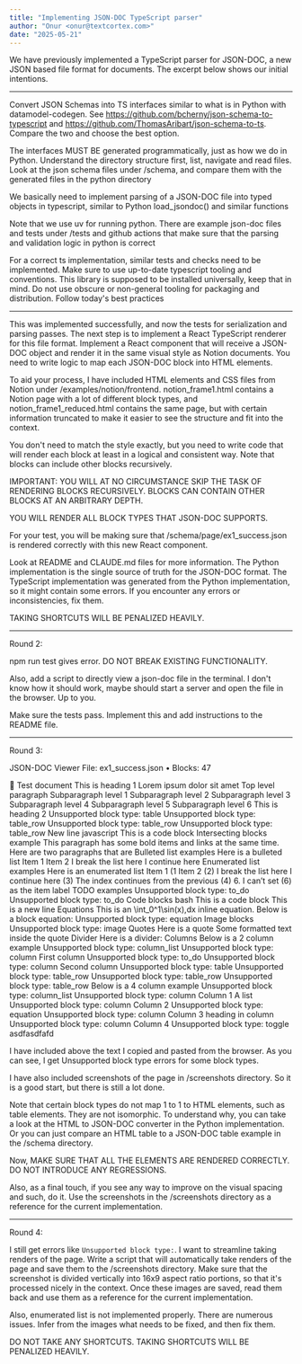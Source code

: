 ```yaml
---
title: "Implementing JSON-DOC TypeScript parser"
author: "Onur <onur@textcortex.com>"
date: "2025-05-21"
---
```


We have previously implemented a TypeScript parser for JSON-DOC, a new JSON based file format for documents. The excerpt below shows our initial intentions.

---

Convert JSON Schemas into TS interfaces similar to what is in Python with datamodel-codegen. See https://github.com/bcherny/json-schema-to-typescript and https://github.com/ThomasAribart/json-schema-to-ts. Compare the two and choose the best option.

The interfaces MUST BE generated programmatically, just as how we do in Python. Understand the directory structure first, list, navigate and read files. Look at the json schema files under /schema, and compare them with the generated files in the python directory

We basically need to implement parsing of a JSON-DOC file into typed objects in typescript, similar to Python load_jsondoc() and similar functions

Note that we use uv for running python. There are example json-doc files and tests under /tests and github actions that make sure that the parsing and validation logic in python is correct

For a correct ts implementation, similar tests and checks need to be implemented. Make sure to use up-to-date typescript tooling and conventions. This library is supposed to be installed universally, keep that in mind. Do not use obscure or non-general tooling for packaging and distribution. Follow today's best practices

---

This was implemented successfully, and now the tests for serialization and parsing passes. The next step is to implement a React TypeScript renderer for this file format. Implement a React component that will receive a JSON-DOC object and render it in the same visual style as Notion documents. You need to write logic to map each JSON-DOC block into HTML elements.

To aid your process, I have included HTML elements and CSS files from Notion under /examples/notion/frontend. notion_frame1.html contains a Notion page with a lot of different block types, and notion_frame1_reduced.html contains the same page, but with certain information truncated to make it easier to see the structure and fit into the context.

You don't need to match the style exactly, but you need to write code that will render each block at least in a logical and consistent way. Note that blocks can include other blocks recursively.

IMPORTANT: YOU WILL AT NO CIRCUMSTANCE SKIP THE TASK OF RENDERING BLOCKS RECURSIVELY. BLOCKS CAN CONTAIN OTHER BLOCKS AT AN ARBITRARY DEPTH.

YOU WILL RENDER ALL BLOCK TYPES THAT JSON-DOC SUPPORTS.

For your test, you will be making sure that /schema/page/ex1_success.json is rendered correctly with this new React component.

Look at README and CLAUDE.md files for more information. The Python implementation is the single source of truth for the JSON-DOC format. The TypeScript implementation was generated from the Python implementation, so it might contain some errors. If you encounter any errors or inconsistencies, fix them.

TAKING SHORTCUTS WILL BE PENALIZED HEAVILY.

---

Round 2:

npm run test gives error. DO NOT BREAK EXISTING FUNCTIONALITY.

Also, add a script to directly view a json-doc file in the terminal. I don't know how it should work, maybe should start a server and open the file in the browser. Up to you.

Make sure the tests pass. Implement this and add instructions to the README file.

---

Round 3:

JSON-DOC Viewer
File: ex1_success.json • Blocks: 47

🐞
Test document
This is heading 1
Lorem ipsum dolor sit amet
Top level paragraph
Subparagraph level 1
Subparagraph level 2
Subparagraph level 3
Subparagraph level 4
Subparagraph level 5
Subparagraph level 6
This is heading 2
Unsupported block type: table
Unsupported block type: table_row
Unsupported block type: table_row
Unsupported block type: table_row
New line
javascript
This is a code block
Intersecting blocks example
This paragraph has some bold items and links at the same time.
Here are two paragraphs that are
Bulleted list examples
Here is a bulleted list
Item 1
Item 2
I break the list here
I continue here
Enumerated list examples
Here is an enumerated list
Item 1 (1
Item 2 (2)
I break the list here
I continue here (3)
The index continues from the previous (4)
6. I can’t set (6) as the item label
TODO examples
Unsupported block type: to_do
Unsupported block type: to_do
Code blocks
bash
This is a code block
This is a new line
Equations
This is an \int_0^1\sin(x)\,dx inline equation. Below is a block equation:
Unsupported block type: equation
Image blocks
Unsupported block type: image
Quotes
Here is a quote
Some formatted text inside the quote
Divider
Here is a divider:
Columns
Below is a 2 column example
Unsupported block type: column_list
Unsupported block type: column
First column
Unsupported block type: to_do
Unsupported block type: column
Second column
Unsupported block type: table
Unsupported block type: table_row
Unsupported block type: table_row
Unsupported block type: table_row
Below is a 4 column example
Unsupported block type: column_list
Unsupported block type: column
Column 1
A list
Unsupported block type: column
Column 2
Unsupported block type: equation
Unsupported block type: column
Column 3
heading in column
Unsupported block type: column
Column 4
Unsupported block type: toggle
asdfasdfafd

I have included above the text I copied and pasted from the browser. As you can see, I get Unsupported block type errors for some block types.

I have also included screenshots of the page in /screenshots directory. So it is a good start, but there is still a lot done.

Note that certain block types do not map 1 to 1 to HTML elements, such as table elements. They are not isomorphic. To understand why, you can take a look at the HTML to JSON-DOC converter in the Python implementation. Or you can just compare an HTML table to a JSON-DOC table example in the /schema directory.

Now, MAKE SURE THAT ALL THE ELEMENTS ARE RENDERED CORRECTLY. DO NOT INTRODUCE ANY REGRESSIONS.

Also, as a final touch, if you see any way to improve on the visual spacing and such, do it. Use the screenshots in the /screenshots directory as a reference for the current implementation.

---

Round 4:

I still get errors like `Unsupported block type:`. I want to streamline taking renders of the page. Write a script that will automatically take renders of the page and save them to the /screenshots directory. Make sure that the screenshot is divided vertically into 16x9 aspect ratio portions, so that it's processed nicely in the context. Once these images are saved, read them back and use them as a reference for the current implementation.

Also, enumerated list is not implemented properly. There are numerous issues. Infer from the images what needs to be fixed, and then fix them.

DO NOT TAKE ANY SHORTCUTS. TAKING SHORTCUTS WILL BE PENALIZED HEAVILY.